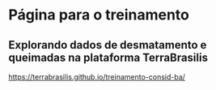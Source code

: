 # Página para o treinamento

## Explorando dados de desmatamento e queimadas na plataforma TerraBrasilis

https://terrabrasilis.github.io/treinamento-consid-ba/